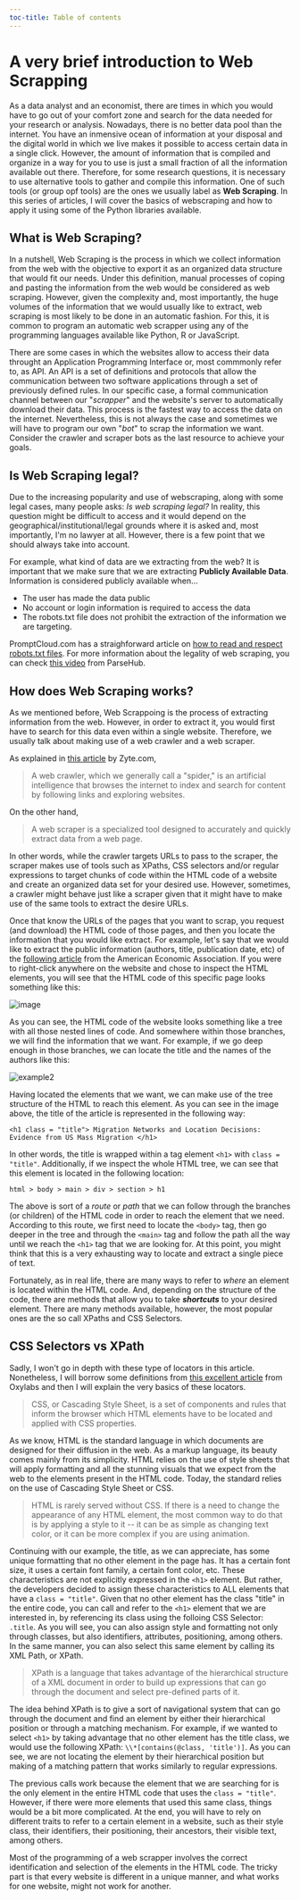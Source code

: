 ```yaml
---
toc-title: Table of contents
---
```


# A very brief introduction to Web Scrapping

As a data analyst and an economist, there are times in which you would
have to go out of your comfort zone and search for the data needed for
your research or analysis. Nowadays, there is no better data pool than
the internet. You have an inmensive ocean of information at your
disposal and the digital world in which we live makes it possible to
access certain data in a single click. However, the amount of
information that is compiled and organize in a way for you to use is
just a small fraction of all the information available out there.
Therefore, for some research questions, it is necessary to use
alternative tools to gather and compile this information. One of such
tools (or group opf tools) are the ones we usually label as **Web
Scraping**. In this series of articles, I will cover the basics of
webscraping and how to apply it using some of the Python libraries
available.

## What is Web Scraping?

In a nutshell, Web Scraping is the process in which we collect
information from the web with the objective to export it as an organized
data structure that would fit our needs. Under this definition, manual
processes of coping and pasting the information from the web would be
considered as web scraping. However, given the complexity and, most
importantly, the huge volumes of the information that we would usually
like to extract, web scraping is most likely to be done in an automatic
fashion. For this, it is common to program an automatic web scrapper
using any of the programming languages available like Python, R or
JavaScript.

There are some cases in which the websites allow to access their data
throught an Application Programming Interface or, most commmonly refer
to, as API. An API is a set of definitions and protocols that allow the
communication between two software applications through a set of
previously defined rules. In our specific case, a formal communication
channel between our "*scrapper*" and the website's server to
automatically download their data. This process is the fastest way to
access the data on the internet. Nevertheless, this is not always the
case and sometimes we will have to program our own "*bot*" to scrap the
information we want. Consider the crawler and scraper bots as the last
resource to achieve your goals.

## Is Web Scraping legal?

Due to the increasing popularity and use of webscraping, along with some
legal cases, many people asks: *Is web scraping legal?* In reality, this
question might be difficult to access and it would depend on the
geographical/institutional/legal grounds where it is asked and, most
importantly, I'm no lawyer at all. However, there is a few point that we
should always take into account.

For example, what kind of data are we extracting from the web? It is
important that we make sure that we are extracting **Publicly Available
Data**. Information is considered publicly available when...

-   The user has made the data public
-   No account or login information is required to access the data
-   The robots.txt file does not prohibit the extraction of the
    information we are targeting.

PromptCloud.com has a straighforward article on [how to read and respect
robots.txt
files](https://www.promptcloud.com/blog/how-to-read-and-respect-robots-file/).
For more information about the legality of web scraping, you can check
[this video](https://www.youtube.com/watch?v=tcMdWM8wmqs&t=65s) from
ParseHub.

## How does Web Scraping works?

As we mentioned before, Web Scrappoing is the process of extracting
information from the web. However, in order to extract it, you would
first have to search for this data even within a single website.
Therefore, we usually talk about making use of a web crawler and a web
scraper.

As explained in [this
article](https://www.zyte.com/learn/what-is-web-scraping/) by Zyte.com,

> A web crawler, which we generally call a "spider," is an artificial
> intelligence that browses the internet to index and search for content
> by following links and exploring websites.

On the other hand,

> A web scraper is a specialized tool designed to accurately and quickly
> extract data from a web page.

In other words, while the crawler targets URLs to pass to the scraper,
the scraper makes use of tools such as XPaths, CSS selectors and/or
regular expressions to target chunks of code within the HTML code of a
website and create an organized data set for your desired use. However,
sometimes, a crawler might behave just like a scraper given that it
might have to make use of the same tools to extract the desire URLs.

Once that know the URLs of the pages that you want to scrap, you request
(and download) the HTML code of those pages, and then you locate the
information that you would like extract. For example, let's say that we
would like to extract the public information (authors, title,
publication date, etc) of the [following
article](https://www.aeaweb.org/articles?id=10.1257/app.20180294) from
the American Economic Association. If you were to right-click anywhere
on the website and chose to inspect the HTML elements, you will see that
the HTML code of this specific page looks something like this:

![image](html_example.png)

As you can see, the HTML code of the website looks something like a tree
with all those nested lines of code. And somewhere within those
branches, we will find the information that we want. For example, if we
go deep enough in those branches, we can locate the title and the names
of the authors like this:

![example2](html_example2.png)

Having located the elements that we want, we can make use of the tree
structure of the HTML to reach this element. As you can see in the image
above, the title of the article is represented in the following way:

``` {html}
<h1 class = "title"> Migration Networks and Location Decisions: Evidence from US Mass Migration </h1>
```

In other words, the title is wrapped within a tag element `<h1>` with
`class = "title"`. Additionally, if we inspect the whole HTML tree, we
can see that this element is located in the following location:

``` {html}
html > body > main > div > section > h1
```

The above is sort of a *route* or *path* that we can follow through the
branches (or children) of the HTML code in order to reach the element
that we need. According to this route, we first need to locate the
`<body>` tag, then go deeper in the tree and through the `<main>` tag
and follow the path all the way until we reach the `<h1>` tag that we
are looking for. At this point, you might think that this is a very
exhausting way to locate and extract a single piece of text.

Fortunately, as in real life, there are many ways to refer to *where* an
element is located within the HTML code. And, depending on the structure
of the code, there are methods that allow you to take ***shortcuts*** to
your desired element. There are many methods available, however, the
most popular ones are the so call XPaths and CSS Selectors.

## CSS Selectors vs XPath

Sadly, I won't go in depth with these type of locators in this article.
Nonetheless, I will borrow some definitions from [this excellent
article](https://oxylabs.io/blog/xpath-vs-css) from Oxylabs and then I
will explain the very basics of these locators.

> CSS, or Cascading Style Sheet, is a set of components and rules that
> inform the browser which HTML elements have to be located and applied
> with CSS properties.

As we know, HTML is the standard language in which documents are
designed for their diffusion in the web. As a markup language, its
beauty comes mainly from its simplicity. HTML relies on the use of style
sheets that will apply formatting and all the stunning visuals that we
expect from the web to the elements present in the HTML code. Today, the
standard relies on the use of Cascading Style Sheet or CSS.

> HTML is rarely served without CSS. If there is a need to change the
> appearance of any HTML element, the most common way to do that is by
> applying a style to it -- it can be as simple as changing text color,
> or it can be more complex if you are using animation.

Continuing with our example, the title, as we can appreciate, has some
unique formatting that no other element in the page has. It has a
certain font size, it uses a certain font family, a certain font color,
etc. These characteristics are not explicitly expressed in the `<h1>`
element. But rather, the developers decided to assign these
characteristics to ALL elements that have a `class = "title"`. Given
that no other element has the class "title" in the entire code, you can
call and refer to the `<h1>` element that we are interested in, by
referencing its class using the folloing CSS Selector: `.title`. As you
will see, you can also assign style and formatting not only through
classes, but also identifiers, attributes, positioning, among others. In
the same manner, you can also select this same element by calling its
XML Path, or XPath.

> XPath is a language that takes advantage of the hierarchical structure
> of a XML document in order to build up expressions that can go through
> the document and select pre-defined parts of it.

The idea behind XPath is to give a sort of navigational system that can
go through the document and find an element by either their hierarchical
position or through a matching mechanism. For example, if we wanted to
select `<h1>` by taking advantage that no other element has the title
class, we would use the following XPath:
`\\*[contains(@class, 'title')]`. As you can see, we are not locating
the element by their hierarchical position but making of a matching
pattern that works similarly to regular expressions.

The previous calls work because the element that we are searching for is
the only element in the entire HTML code that uses the
`class = "title"`. However, if there were more elements that used this
same class, things would be a bit more complicated. At the end, you will
have to rely on different traits to refer to a certain element in a
website, such as their style class, their identifiers, their
positioning, their ancestors, their visible text, among others.

Most of the programming of a web scrapper involves the correct
identification and selection of the elements in the HTML code. The
tricky part is that every website is different in a unique manner, and
what works for one website, might not work for another.
